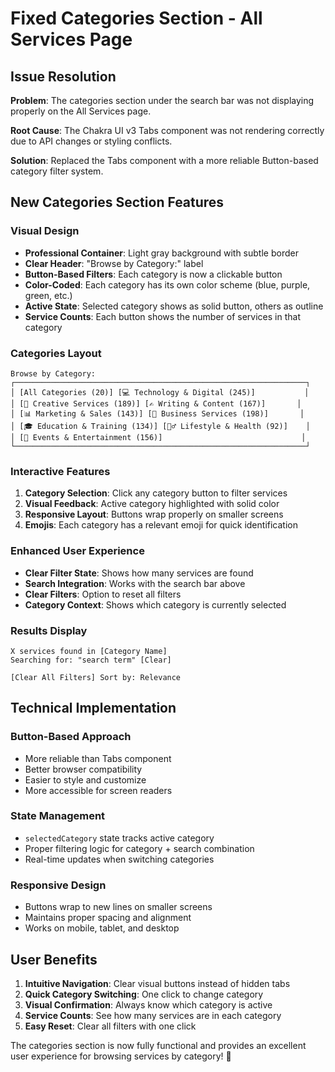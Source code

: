 # Fixed Categories Section - All Services Page

## Issue Resolution
**Problem**: The categories section under the search bar was not displaying properly on the All Services page.

**Root Cause**: The Chakra UI v3 Tabs component was not rendering correctly due to API changes or styling conflicts.

**Solution**: Replaced the Tabs component with a more reliable Button-based category filter system.

## New Categories Section Features

### **Visual Design**
- **Professional Container**: Light gray background with subtle border
- **Clear Header**: "Browse by Category:" label
- **Button-Based Filters**: Each category is now a clickable button
- **Color-Coded**: Each category has its own color scheme (blue, purple, green, etc.)
- **Active State**: Selected category shows as solid button, others as outline
- **Service Counts**: Each button shows the number of services in that category

### **Categories Layout**
```
Browse by Category:
┌─────────────────────────────────────────────────────────────────┐
│ [All Categories (20)] [💻 Technology & Digital (245)]           │
│ [🎨 Creative Services (189)] [✍️ Writing & Content (167)]       │
│ [📊 Marketing & Sales (143)] [💼 Business Services (198)]       │
│ [🎓 Education & Training (134)] [🏃‍♂️ Lifestyle & Health (92)]    │
│ [🎉 Events & Entertainment (156)]                               │
└─────────────────────────────────────────────────────────────────┘
```

### **Interactive Features**
1. **Category Selection**: Click any category button to filter services
2. **Visual Feedback**: Active category highlighted with solid color
3. **Responsive Layout**: Buttons wrap properly on smaller screens
4. **Emojis**: Each category has a relevant emoji for quick identification

### **Enhanced User Experience**
- **Clear Filter State**: Shows how many services are found
- **Search Integration**: Works with the search bar above
- **Clear Filters**: Option to reset all filters
- **Category Context**: Shows which category is currently selected

### **Results Display**
```
X services found in [Category Name]
Searching for: "search term" [Clear]

[Clear All Filters] Sort by: Relevance
```

## Technical Implementation

### **Button-Based Approach**
- More reliable than Tabs component
- Better browser compatibility
- Easier to style and customize
- More accessible for screen readers

### **State Management**
- `selectedCategory` state tracks active category
- Proper filtering logic for category + search combination
- Real-time updates when switching categories

### **Responsive Design**
- Buttons wrap to new lines on smaller screens
- Maintains proper spacing and alignment
- Works on mobile, tablet, and desktop

## User Benefits

1. **Intuitive Navigation**: Clear visual buttons instead of hidden tabs
2. **Quick Category Switching**: One click to change category
3. **Visual Confirmation**: Always know which category is active
4. **Service Counts**: See how many services are in each category
5. **Easy Reset**: Clear all filters with one click

The categories section is now fully functional and provides an excellent user experience for browsing services by category! 🎯
